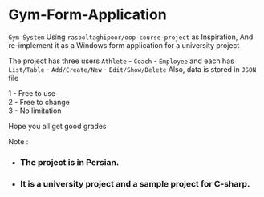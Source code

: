# Gym-Form-Application

`Gym System` Using `rasooltaghipoor/oop-course-project` as Inspiration, And re-implement it as a Windows form application for a university project

The project has three users `Athlete` - `Coach` - `Employee` and each has `List/Table` - `Add/Create/New` - `Edit/Show/Delete`
Also, data is stored in `JSON` file

1 - Free to use<br>
2 - Free to change<br>
3 - No limitation<br>

Hope you all get good grades

Note :
* ### The project is in Persian.<br>
* ### It is a university project and a sample project for C-sharp.
